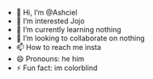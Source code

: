 - 👋 Hi, I’m @Ashciel
- 👀 I’m interested Jojo 
- 🌱 I’m currently learning nothing 
- 💞️ I’m looking to collaborate on nothing 
- 📫 How to reach me insta
- 😄 Pronouns: he him
- ⚡ Fun fact: im colorblind 

<!---
Ashciel/Ashciel is a ✨ special ✨ repository because its `README.md` (this file) appears on your GitHub profile.
You can click the Preview link to take a look at your changes.
--->
